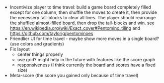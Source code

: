 * Incentivize player to time travel: build a game board completely filled except for one column, then shuffle the moves to create it, then provide the necessery tall-blocks to clear all lines. The player should rearrange the shuffled almost-filled board, then drop the tall-blocks and win. see https://en.wikipedia.org/wiki/Exact_cover#Pentomino_tiling and https://github.com/taylorjg/pentominoes
* Friendlier UI for time travel - maybe show more moves in a single board? (use colors and gradients)
* Fix layout
  * center things properly
  * use grid? might help in the future with features like the score graph
  * responsiveness (I think currently the board and scores have a fixed size)
* Meta-score (the score you gained only because of time travel)